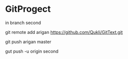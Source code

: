 # GitProgect

in branch second

git remote add arigan https://github.com/Qukli/GitText.git

git push arigan master

gut push -u origin second